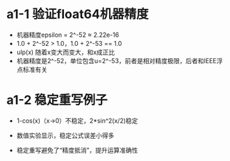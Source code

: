 # a1-1 验证float64机器精度
- 机器精度epsilon = 2^-52 ≈ 2.22e-16
- 1.0 + 2^-52 > 1.0，1.0 + 2^-53 == 1.0
- ulp(x) 随着x变大而变大，和x成正比
- 机器精度是2^-52，单位包含u=2^-53，前者是相对精度极限，后者和IEEE浮点标准有关

# a1-2 稳定重写例子
- 1-cos(x)（x→0）不稳定，2*sin^2(x/2)稳定

- 数值实验显示，稳定公式误差小得多
- 稳定重写避免了“精度抵消”，提升运算准确性